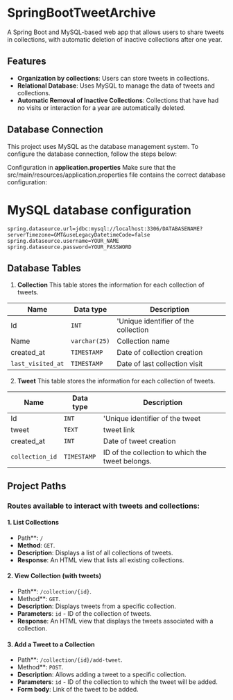 
# SpringBootTweetArchive
A Spring Boot and MySQL-based web app that allows users to share tweets in collections, with automatic deletion of inactive collections after one year.


## Features

 - **Organization by collections**: Users can store tweets in collections.
 - **Relational Database**: Uses MySQL to manage the data of  tweets and collections.
 - **Automatic Removal of Inactive Collections**: Collections that have had no visits or interaction for a year are automatically deleted.
  
## Database Connection
This project uses MySQL as the database management system. To configure the database connection, follow the steps below:

Configuration in **application.properties**
Make sure that the src/main/resources/application.properties file contains the correct database configuration:

# MySQL database configuration

    spring.datasource.url=jdbc:mysql://localhost:3306/DATABASENAME?serverTimezone=GMT&useLegacyDatetimeCode=false
	spring.datasource.username=YOUR_NAME
	spring.datasource.password=YOUR_PASSWORD

## Database Tables

 1. **Collection**
 This table stores the information for each collection of tweets.

|          Name      |Data type|Description                         |
|----------------|-------------------------------|-----------------------------|
|Id|`INT`            |'Unique identifier of the collection            |
|Name|`varchar(25)`            |Collection name            |
|created_at|`TIMESTAMP`|Date of collection creation|
|`last_visited_at`|`TIMESTAMP`|Date of last collection visit|
2. **Tweet**
 This table stores the information for each collection of tweets.

|          Name      |Data type|Description                         |
|----------------|-------------------------------|-----------------------------|
|Id|`INT`            |'Unique identifier of the tweet|
|tweet|`TEXT`            |tweet link            |
|created_at|`INT`|Date of tweet creation|
|`collection_id`|`TIMESTAMP`|ID of the collection to which the tweet belongs.|
## Project Paths
### Routes available to interact with tweets and collections:
#### **1. List Collections**
- Path**: `/`
- **Method**: `GET`.
- **Description**: Displays a list of all collections of tweets.
- **Response**: An HTML view that lists all existing collections.
#### **2. View Collection (with tweets)**

- Path**: `/collection/{id}`.
- Method**: `GET`.
- **Description**: Displays tweets from a specific collection.
- **Parameters**: `id` - ID of the collection of tweets.
- **Response**: An HTML view that displays the tweets associated with a collection.
#### **3. Add a Tweet to a Collection**

- Path**: `/collection/{id}/add-tweet`.
- Method**: `POST`.
- **Description**: Allows adding a tweet to a specific collection.
- **Parameters**: `id` - ID of the collection to which the tweet will be added.
- **Form body**: Link of the tweet to be added.
